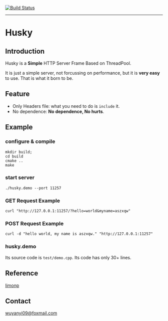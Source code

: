 [![Build Status](https://travis-ci.org/aszxqw/husky.png?branch=master)](https://travis-ci.org/aszxqw/husky)
- - -

# Husky

## Introduction

Husky is a **Simple** HTTP Server Frame Based on ThreadPool.

It is just a simple server, not forcussing on performance, but it is **very easy** to use. That is what it born to be.

## Feature

+ Only Headers file: what you need to do is `include` it.
+ No dependence: **No dependence, No hurts**.

## Example

### configure & compile

```
mkdir build;
cd build
cmake ..
make
```

### start server

```
./husky.demo --port 11257
```

### GET Request Example

```
curl "http://127.0.0.1:11257/?hello=world&myname=aszxqw"
```

### POST Request Example
```
curl -d "hello world, my name is aszxqw." "http://127.0.0.1:11257"
```


### husky.demo

Its source code is `test/demo.cpp`.  Its code has only 30+ lines. 

## Reference

[limonp]

## Contact

wuyanyi09@foxmail.com

[limonp]:https://github.com/aszxqw/limonp.git
